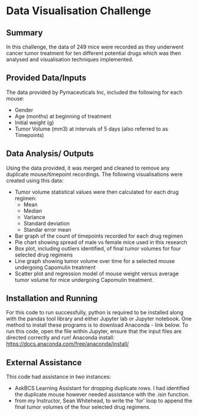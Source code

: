 # Data Visualisation Challenge
## Summary
In this challenge, the data of 249 mice were recorded as they underwent cancer tumor treatment for ten different potential drugs which was then analysed and visualisation techniques implemented.
## Provided Data/Inputs
The data provided by Pymaceuticals Inc, included the following for each mouse:
* Gender
* Age (months) at beginning of treatment
* Initial weight (g)
* Tumor Volume (mm3) at intervals of 5 days (also referred to as Timepoints)
## Data Analysis/ Outputs
Using the data provided, it was merged and cleaned to remove any duplicate mouse/timepoint recordings.
The following visualisations were created using this data:
* Tumor volume statistical values were then calculated for each drug regimen:
  * Mean
  * Median
  * Variance
  * Standard deviation
  * Standar error mean
* Bar graph of the count of timepoints recorded for each drug regimen
* Pie chart showing spread of male vs female mice used in this research
* Box plot, including outliers identified, of final tumor volumes for four selected drug regimens
* Line graph showing tumor volume over time for a selected mouse undergoing Capomulin treatment
* Scatter plot and regression model of mouse weight versus average tumor volume for mice undergoing Capomulin treatment.
## Installation and Running
For this code to run successfully, python is required to be installed along with the pandas tool library and either Jupyter lab or Jupyter notebook. One method to install these programs is to download Anaconda - link below. To run this code, open the file within Jupyter, ensure that the input files are directed correctly and run! 
Anaconda install: https://docs.anaconda.com/free/anaconda/install/

## External Assistance
This code had assistance in two instances:
* AskBCS Learning Assistant for dropping duplicate rows. I had identified the duplicate mouse however needed assistance with the .isin function. 
* from my Instructor, Sean Whitehead, to write the 'for' loop to append the final tumor volumes of the four selected drug regimens.
